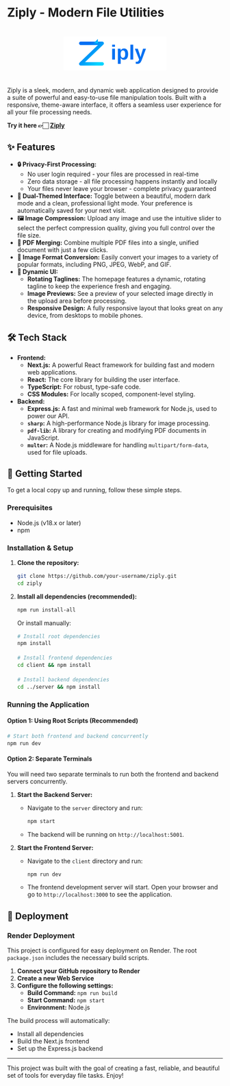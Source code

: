 # Ziply - Modern File Utilities

<div align="center">
  <img src="client/public/ziply-logo-docs.svg" alt="Ziply Logo" width="240" height="80" style="margin: 20px 0;" />
</div>

Ziply is a sleek, modern, and dynamic web application designed to provide a suite of powerful and easy-to-use file manipulation tools. Built with a responsive, theme-aware interface, it offers a seamless user experience for all your file processing needs.

**Try it here 👉🏻 [Ziply](https://ziply-frontend.onrender.com/)**


## ✨ Features

- **🔒 Privacy-First Processing:** 
  - No user login required - your files are processed in real-time
  - Zero data storage - all file processing happens instantly and locally
  - Your files never leave your browser - complete privacy guaranteed
- **🎨 Dual-Themed Interface:** Toggle between a beautiful, modern dark mode and a clean, professional light mode. Your preference is automatically saved for your next visit.
- **🖼️ Image Compression:** Upload any image and use the intuitive slider to select the perfect compression quality, giving you full control over the file size.
- **📄 PDF Merging:** Combine multiple PDF files into a single, unified document with just a few clicks.
- **🔄 Image Format Conversion:** Easily convert your images to a variety of popular formats, including PNG, JPEG, WebP, and GIF.
- **🚀 Dynamic UI:**
  - **Rotating Taglines:** The homepage features a dynamic, rotating tagline to keep the experience fresh and engaging.
  - **Image Previews:** See a preview of your selected image directly in the upload area before processing.
  - **Responsive Design:** A fully responsive layout that looks great on any device, from desktops to mobile phones.

## 🛠️ Tech Stack

- **Frontend:**
  - **Next.js:** A powerful React framework for building fast and modern web applications.
  - **React:** The core library for building the user interface.
  - **TypeScript:** For robust, type-safe code.
  - **CSS Modules:** For locally scoped, component-level styling.
- **Backend:**
  - **Express.js:** A fast and minimal web framework for Node.js, used to power our API.
  - **`sharp`:** A high-performance Node.js library for image processing.
  - **`pdf-lib`:** A library for creating and modifying PDF documents in JavaScript.
  - **`multer`:** A Node.js middleware for handling `multipart/form-data`, used for file uploads.

## 🚀 Getting Started

To get a local copy up and running, follow these simple steps.

### Prerequisites

- Node.js (v18.x or later)
- npm

### Installation & Setup

1.  **Clone the repository:**
    ```sh
    git clone https://github.com/your-username/ziply.git
    cd ziply
    ```
2.  **Install all dependencies (recommended):**
    ```sh
    npm run install-all
    ```
    
    Or install manually:
    ```sh
    # Install root dependencies
    npm install
    
    # Install frontend dependencies
    cd client && npm install
    
    # Install backend dependencies
    cd ../server && npm install
    ```

### Running the Application

#### Option 1: Using Root Scripts (Recommended)
```sh
# Start both frontend and backend concurrently
npm run dev
```

#### Option 2: Separate Terminals
You will need two separate terminals to run both the frontend and backend servers concurrently.

1.  **Start the Backend Server:**
    *   Navigate to the `server` directory and run:
        ```sh
        npm start
        ```
    *   The backend will be running on `http://localhost:5001`.

2.  **Start the Frontend Server:**
    *   Navigate to the `client` directory and run:
        ```sh
        npm run dev
        ```
    *   The frontend development server will start. Open your browser and go to `http://localhost:3000` to see the application.

## 🚀 Deployment

### Render Deployment

This project is configured for easy deployment on Render. The root `package.json` includes the necessary build scripts.

1. **Connect your GitHub repository to Render**
2. **Create a new Web Service**
3. **Configure the following settings:**
   - **Build Command:** `npm run build`
   - **Start Command:** `npm start`
   - **Environment:** Node.js

The build process will automatically:
- Install all dependencies
- Build the Next.js frontend
- Set up the Express.js backend

---

This project was built with the goal of creating a fast, reliable, and beautiful set of tools for everyday file tasks. Enjoy!
